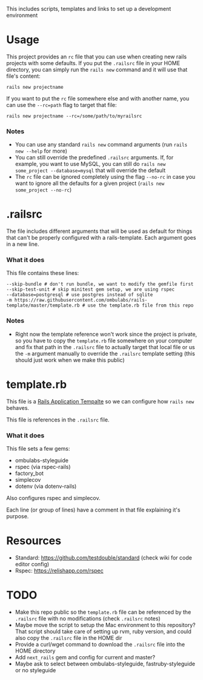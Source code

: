 This includes scripts, templates and links to set up a development environment

# Usage

This project provides an `rc` file that you can use when creating new rails projects with some defaults. If you put the `.railsrc` file in your HOME directory, you can simply run the `rails new` command and it will use that file's content:

```
rails new projectname
```

If you want to put the `rc` file somewhere else and with another name, you can use the `--rc=path` flag to target that file:

```
rails new projectname --rc=/some/path/to/myrailsrc
```

### Notes

- You can use any standard `rails new` command arguments (run `rails new --help` for more)
- You can still override the predefined `.railsrc` arguments. If, for example, you want to use MySQL, you can still do `rails new some_project --database=mysql` that will override the default
- The `rc` file can be ignored completely using the flag `--no-rc` in case you want to ignore all the defaults for a given project (`rails new some_project --no-rc`)

# .railsrc

The file includes different arguments that will be used as default for things that can't be properly configured with a rails-template. Each argument goes in a new line.

### What it does

This file contains these lines:

```
--skip-bundle # don't run bundle, we want to modify the gemfile first
--skip-test-unit # skip minitest gem setup, we are using rspec
--database=postgresql # use postgres instead of sqlite
-m https://raw.githubusercontent.com/ombulabs/rails-template/master/template.rb # use the template.rb file from this repo
```

### Notes

- Right now the template reference won't work since the project is private, so you have to copy the `template.rb` file somewhere on your computer and fix that path in the `.railsrc` file to actually target that local file or us the `-m` argument manually to override the `.railsrc` template setting (this should just work when we make this public)


# template.rb

This file is a [Rails Application Tempalte](https://guides.rubyonrails.org/rails_application_templates.html) so we can configure how `rails new` behaves.

This file is references in the `.railsrc` file.

### What it does

This file sets a few gems:
- ombulabs-styleguide
- rspec (via rspec-rails)
- factory_bot
- simplecov
- dotenv (via dotenv-rails)

Also configures rspec and simplecov.

Each line (or group of lines) have a comment in that file explaining it's purpose.

# Resources

- Standard: https://github.com/testdouble/standard (check wiki for code editor config)
- Rspec: https://relishapp.com/rspec

# TODO

- Make this repo public so the `template.rb` file can be referenced by the `.railsrc` file with no modifications (check `.railsrc` notes)
- Maybe move the script to setup the Mac environment to this repository? That script should take care of setting up rvm, ruby version, and could also copy the `.railsrc` file in the HOME dir
- Provide a curl/wget command to download the `.railsrc` file into the HOME directory
- Add `next_rails` gem and config for current and master?
- Maybe ask to select between ombulabs-styleguide, fastruby-styleguide or no styleguide
